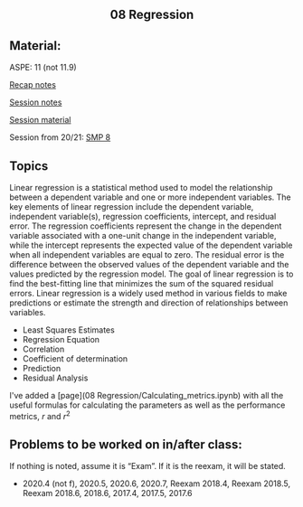 <h2 align="center">08 Regression</h2>


## Material:

ASPE: 11 (not 11.9)

[Recap notes](https://drive.google.com/file/d/1A7HXGOLlSchKT6Xd7HYJUXkUqDv1hk9c/view?usp=sharing)

[Session notes](https://drive.google.com/file/d/1COasq655j7b-M4eWaY2rxyPqoKi4zsZW/view?usp=sharing)

[Session material](https://viaucdk-my.sharepoint.com/:f:/g/personal/rib_viauc_dk/Ev05wEbMShxPn7BZdA0uAncBwWrvATthywVt7NfsbGJo6w?e=GGnrFa)

Session from 20/21: [SMP 8](https://youtu.be/XmV8qxDEfkE)

## Topics

Linear regression is a statistical method used to model the relationship between a dependent variable and one or more independent variables. The key elements of linear regression include the dependent variable, independent variable(s), regression coefficients, intercept, and residual error. The regression coefficients represent the change in the dependent variable associated with a one-unit change in the independent variable, while the intercept represents the expected value of the dependent variable when all independent variables are equal to zero. The residual error is the difference between the observed values of the dependent variable and the values predicted by the regression model. The goal of linear regression is to find the best-fitting line that minimizes the sum of the squared residual errors. Linear regression is a widely used method in various fields to make predictions or estimate the strength and direction of relationships between variables.

- Least Squares Estimates
- Regression Equation
- Correlation
- Coefficient of determination
- Prediction
- Residual Analysis

I've added a [page](08 Regression/Calculating_metrics.ipynb) with all the useful formulas for calculating the parameters as well as the performance metrics, $r$ and $r^2$

## Problems to be worked on in/after class:

If nothing is noted, assume it is “Exam”. If it is the reexam, it will be stated.

- 2020.4 (not f), 2020.5, 2020.6, 2020.7, Reexam 2018.4, Reexam 2018.5, Reexam 2018.6, 2018.6, 2017.4, 2017.5, 2017.6



